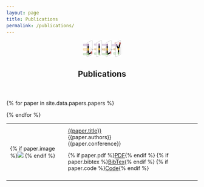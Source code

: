 ```yaml
---
layout: page
title: Publications
permalink: /publications/
---
```


<center><a href="https://yale-lily.github.io/"><img src="/lily-logo.png" alt="test image" width="20%" height="20%"></a></center>
  <header class="post-header">
    <h2 class="post-title">Publications</h2>
  </header> 

<table>
{% for paper in site.data.papers.papers %}


  <tr><td style="padding:10px">
{% if paper.image %}<img width="250px" src="{{paper.image}}"> {% endif %}
</td><td style="padding:10px">
<a class="paper" href="{{paper.pdf}}">
{{paper.title}}
</a><br>
{{paper.authors}}<br>
{{paper.conference}} <br>

{% if paper.pdf %}<a class="btn btn-labeled btn-primary" href="{{paper.pdf}}">PDF</a>{% endif %}
{% if paper.bibtex %}<a class="btn btn-labeled btn-primary" href="{{paper.bibtex}}">BibTex</a>{% endif %}
{% if paper.code %}<a class="btn btn-labeled btn-primary" href="{{paper.code}}">Code</a>{% endif %}
<br>

</td></tr>

{% endfor %}
</table>


